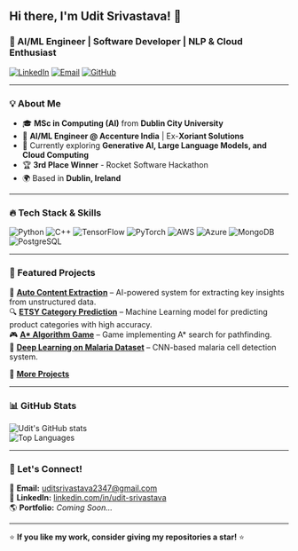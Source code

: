 ## Hi there, I'm Udit Srivastava! 👋

### 🚀 AI/ML Engineer | Software Developer | NLP & Cloud Enthusiast

[![LinkedIn](https://img.shields.io/badge/LinkedIn-udit--srivastava-blue?style=flat-square&logo=linkedin)](https://linkedin.com/in/udit-srivastava) 
[![Email](https://img.shields.io/badge/Email-uditsrivastava2347%40gmail.com-red?style=flat-square&logo=gmail)](mailto:uditsrivastava2347@gmail.com)
[![GitHub](https://img.shields.io/github/followers/Udit11?label=Follow&style=social)](https://github.com/Udit11)

---

### 💡 About Me
- 🎓 **MSc in Computing (AI)** from **Dublin City University**
- 💼 **AI/ML Engineer @ Accenture India** | Ex-**Xoriant Solutions**
- 🌱 Currently exploring **Generative AI, Large Language Models, and Cloud Computing**
- 🏆 **3rd Place Winner** - Rocket Software Hackathon
- 🌍 Based in **Dublin, Ireland**

---

### 🔥 Tech Stack & Skills

![Python](https://img.shields.io/badge/Python-3776AB?style=for-the-badge&logo=python&logoColor=white)
![C++](https://img.shields.io/badge/C%2B%2B-00599C?style=for-the-badge&logo=c%2B%2B&logoColor=white)
![TensorFlow](https://img.shields.io/badge/TensorFlow-FF6F00?style=for-the-badge&logo=tensorflow&logoColor=white)
![PyTorch](https://img.shields.io/badge/PyTorch-EE4C2C?style=for-the-badge&logo=pytorch&logoColor=white)
![AWS](https://img.shields.io/badge/AWS-232F3E?style=for-the-badge&logo=amazonaws&logoColor=white)
![Azure](https://img.shields.io/badge/Azure-0078D4?style=for-the-badge&logo=microsoftazure&logoColor=white)
![MongoDB](https://img.shields.io/badge/MongoDB-4EA94B?style=for-the-badge&logo=mongodb&logoColor=white)
![PostgreSQL](https://img.shields.io/badge/PostgreSQL-336791?style=for-the-badge&logo=postgresql&logoColor=white)

---

### 📌 Featured Projects

🚀 **[Auto Content Extraction](https://github.com/Udit11/auto-content-extraction)** – AI-powered system for extracting key insights from unstructured data.  
🔍 **[ETSY Category Prediction](https://github.com/Udit11/etsy-category-prediction)** – Machine Learning model for predicting product categories with high accuracy.  
🎮 **[A* Algorithm Game](https://github.com/Udit11/a-star-game)** – Game implementing A* search for pathfinding.  
🦠 **[Deep Learning on Malaria Dataset](https://github.com/Udit11/malaria-detection)** – CNN-based malaria cell detection system.  

🔗 **[More Projects](https://github.com/Udit11?tab=repositories)**

---

### 📊 GitHub Stats

![Udit's GitHub stats](https://github-readme-stats.vercel.app/api?username=Udit11&show_icons=true&theme=radical)  
![Top Languages](https://github-readme-stats.vercel.app/api/top-langs/?username=Udit11&layout=compact&theme=radical)

---

### 🚀 Let's Connect!
📩 **Email:** [uditsrivastava2347@gmail.com](mailto:uditsrivastava2347@gmail.com)  
💼 **LinkedIn:** [linkedin.com/in/udit-srivastava](https://linkedin.com/in/udit-srivastava)  
🌎 **Portfolio:** *Coming Soon...*  

---

⭐️ **If you like my work, consider giving my repositories a star!** ⭐️
